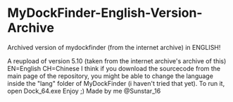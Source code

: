 # MyDockFinder-English-Version-Archive
Archived version of mydockfinder (from the internet archive) in ENGLISH!

A reupload of version 5.10 (taken from the internet archive's archive of this) EN=English CH=Chinese  I think if you download the sourcecode from the main page of the repository, you might be able to change the language inside the "lang" folder of MyDockFinder (i haven't tried that yet).  To run it, open Dock_64.exe  Enjoy ;) Made by me @Sunstar_16
